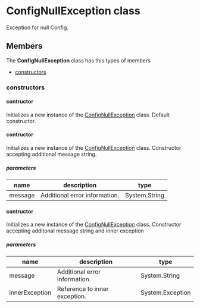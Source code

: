 
# ConfigNullException class

Exception for null Config.

## Members

The **ConfigNullException** class has this types of members

* [constructors](#constructors)

### constructors

#### contructor

Initializes a new instance of the [ConfigNullException](Microsoft_Toolkit_Uwp_Services_Exceptions_ConfigNullException.md) class.            Default constructor.

#### contructor

Initializes a new instance of the [ConfigNullException](Microsoft_Toolkit_Uwp_Services_Exceptions_ConfigNullException.md) class.            Constructor accepting additional message string.

##### parameters



| name | description | type |
| --- | --- | --- |
| message | Additional error information. | System.String |

#### contructor

Initializes a new instance of the [ConfigNullException](Microsoft_Toolkit_Uwp_Services_Exceptions_ConfigNullException.md) class.            Constructor accepting additonal message string and inner exception

##### parameters



| name | description | type |
| --- | --- | --- |
| message | Additional error information. | System.String |
| innerException | Reference to inner exception. | System.Exception |

